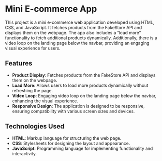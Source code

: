 # Mini E-commerce App

This project is a mini e-commerce web application developed using HTML, CSS, and JavaScript. It fetches products from the FakeStore API and displays them on the webpage. The app also includes a "load more" functionality to fetch additional products dynamically. Additionally, there is a video loop on the landing page below the navbar, providing an engaging visual experience for users.

## Features

- **Product Display**: Fetches products from the FakeStore API and displays them on the webpage.
- **Load More**: Allows users to load more products dynamically without refreshing the page.
- **Video Loop**: Engaging video loop on the landing page below the navbar, enhancing the visual experience.
- **Responsive Design**: The application is designed to be responsive, ensuring compatibility with various screen sizes and devices.

## Technologies Used

- **HTML**: Markup language for structuring the web page.
- **CSS**: Stylesheets for designing the layout and appearance.
- **JavaScript**: Programming language for implementing functionality and interactivity.

